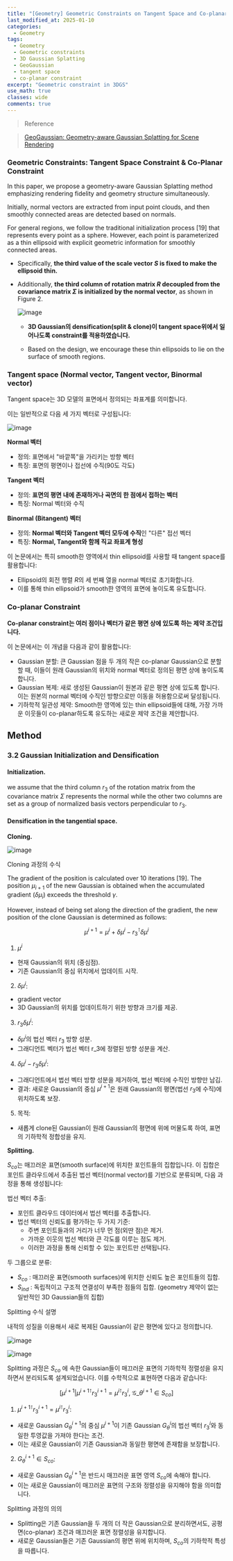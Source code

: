 ```yaml
---
title: "[Geometry] Geometric Constraints on Tangent Space and Co-planar Constraint in 3DGS"
last_modified_at: 2025-01-10
categories:
  - Geometry
tags:
  - Geometry
  - Geometric constraints
  - 3D Gaussian Splatting
  - GeoGaussian
  - tangent space
  - co-planar constraint
excerpt: "Geometric constraint in 3DGS"
use_math: true
classes: wide
comments: true
---
```


> Reference

> [GeoGaussian: Geometry-aware Gaussian Splatting for Scene Rendering](https://arxiv.org/pdf/2403.11324)

### Geometric Constraints: Tangent Space Constraint & Co-Planar Constraint

In this paper, we propose a geometry-aware Gaussian Splatting method emphasizing rendering fidelity and geometry structure simultaneously. 

Initially, normal vectors are extracted from input point clouds, and then smoothly connected areas are detected based on normals. 

For general regions, we follow the traditional initialization process [19] that represents every point as a sphere. However, each point is parameterized as a thin ellipsoid with explicit geometric information for smoothly connected areas. 

- Specifically, **the third value of the scale vector $S$ is fixed to make the ellipsoid thin.**
- Additionally, **the third column of rotation matrix $R$ decoupled from the covariance matrix $\Sigma$ is initialized by the normal vector**, as shown in Figure 2.

  ![image](https://github.com/user-attachments/assets/3c9c2753-0e83-49bf-a03b-c78172070351)

  - **3D Gaussian의 densification(split & clone)이 tangent space위에서 일어나도록 constraint를 적용하였습니다.**

  - Based on the design, we encourage these thin ellipsoids to lie on the surface of smooth regions.

### Tangent space (Normal vector, Tangent vector, Binormal vector)

Tangent space는 3D 모델의 표면에서 정의되는 좌표계를 의미합니다. 

이는 일반적으로 다음 세 가지 벡터로 구성됩니다:

![image](https://github.com/user-attachments/assets/15fffc25-63a1-40e6-94bc-ddbed3fc2d86)

**Normal 벡터**
- 정의: 표면에서 "바깥쪽"을 가리키는 방향 벡터
- 특징: 표면의 평면이나 접선에 수직(90도 각도)

**Tangent 벡터**
- 정의: **표면의 평면 내에 존재하거나 곡면의 한 점에서 접하는 벡터**
- 특징: Normal 벡터와 수직

**Binormal (Bitangent) 벡터**
- 정의: **Normal 벡터와 Tangent 벡터 모두에 수직**인 "다른" 접선 벡터
- 특징: **Normal, Tangent와 함께 직교 좌표계 형성**

이 논문에서는 특히 smooth한 영역에서 thin ellipsoid를 사용할 때 tangent space를 활용합니다:

- Ellipsoid의 회전 행렬 $R$의 세 번째 열을 normal 벡터로 초기화합니다.
- 이를 통해 thin ellipsoid가 smooth한 영역의 표면에 놓이도록 유도합니다.
  
### Co-planar Constraint

**Co-planar constraint는 여러 점이나 벡터가 같은 평면 상에 있도록 하는 제약 조건입니다.**

이 논문에서는 이 개념을 다음과 같이 활용합니다:

- Gaussian 분할: 큰 Gaussian 점을 두 개의 작은 co-planar Gaussian으로 분할할 때, 이들이 원래 Gaussian의 위치와 normal 벡터로 정의된 평면 상에 놓이도록 합니다.
- Gaussian 복제: 새로 생성된 Gaussian이 원본과 같은 평면 상에 있도록 합니다. 이는 원본의 normal 벡터에 수직인 방향으로만 이동을 허용함으로써 달성됩니다.
- 기하학적 일관성 제약: Smooth한 영역에 있는 thin ellipsoid들에 대해, 가장 가까운 이웃들이 co-planar하도록 유도하는 새로운 제약 조건을 제안합니다.

## Method
### 3.2 Gaussian Initialization and Densification

#### Initialization.

we assume that the third column $r_3$ of the rotation matrix from the covariance matrix $\Sigma$ represents the normal while the other two columns are set as a group of normalized basis vectors perpendicular to $r_3$.

#### Densification in the tangential space.

**Cloning.**

![image](https://github.com/user-attachments/assets/5a7b8209-83df-4012-a126-ba843edcb1d9)

Cloning 과정의 수식

The gradient of the position is calculated over 10 iterations [19]. The position $\mu_{i+1}$ of the new Gaussian is obtained when the accumulated gradient ($\delta \mu_i$) exceeds the threshold $\gamma$. 

However, instead of being set along the direction of the gradient, the new position of the clone Gaussian is determined as follows:

$$
\mu^{i+1} = \mu^i + \delta \mu^i - r_3^{\intercal} \delta \mu^i
$$

1. $\mu^i$
- 현재 Gaussian의 위치 (중심점).
- 기존 Gaussian의 중심 위치에서 업데이트 시작.

2. $\delta \mu^i$:
- gradient vector
- 3D Gaussian의 위치를 업데이트하기 위한 방향과 크기를 제공.

3. $r_3 \delta \mu^i$:
- $\delta \mu^i$의 법선 벡터 $r_3$ 방향 성분.
- 그래디언트 벡터가 법선 벡터 r_3에 정렬된 방향 성분을 계산.

4. $\delta \mu^i - r_3 \delta \mu^i$:
- 그래디언트에서 법선 벡터 방향 성분을 제거하여, 법선 벡터에 수직인 방향만 남김.
- 결과: 새로운 Gaussian의 중심 $\mu^{i+1}$은 원래 Gaussian의 평면(법선 $r_3$에 수직)에 위치하도록 보장.

5. 목적:
- 새롭게 clone된 Gaussian이 원래 Gaussian의 평면에 위에 머물도록 하여, 표면의 기하학적 정합성을 유지.  

**Splitting.**

$S_{co}$는 매끄러운 표면(smooth surface)에 위치한 포인트들의 집합입니다. 이 집합은 포인트 클라우드에서 추출된 법선 벡터(normal vector)를 기반으로 분류되며, 다음 과정을 통해 생성됩니다:

법선 벡터 추출:
- 포인트 클라우드 데이터에서 법선 벡터를 추출합니다.
- 법선 벡터의 신뢰도를 평가하는 두 가지 기준:
  - 주변 포인트들과의 거리가 너무 먼 점(외딴 점)은 제거.
  - 가까운 이웃의 법선 벡터와 큰 각도를 이루는 점도 제거.
  - 이러한 과정을 통해 신뢰할 수 있는 포인트만 선택됩니다.

두 그룹으로 분류:

- $S_{co}$ : 매끄러운 표면(smooth surfaces)에 위치한 신뢰도 높은 포인트들의 집합.
- $S_{ind}$ : 독립적이고 구조적 연결성이 부족한 점들의 집합. (geometry 제약이 없는 일반적인 3D Gaussian들의 집합)

Splitting 수식 설명

내적의 성질을 이용해서 새로 복제된 Gaussian이 같은 평면에 있다고 정의합니다. 

![image](https://github.com/user-attachments/assets/c72a10a9-3628-4478-b448-6501b221d9dd)

![image](https://github.com/user-attachments/assets/3fba3605-5051-477c-9d6b-f331623c71ca)

Splitting 과정은 $S_{co}$ 에 속한 Gaussian들이 매끄러운 표면의 기하학적 정렬성을 유지하면서 분리되도록 설계되었습니다. 이를 수학적으로 표현하면 다음과 같습니다:

$$
[\mu^{i+1} | \mu^{i+1 \intercal} r_3^{i+1} = \mu^{i \intercal}r_3^i, \ \mathcal{G}\_{\theta}^{i+1} \in S_{co}]
$$

1. $\mu^{i+1 \intercal}r_3^{i+1} = \mu^{i \intercal}r_3^i$:
- 새로운 Gaussian $G_{\theta}^{i+1}$의 중심 $\mu^{i+1}$이 기존 Gaussian $G_{\theta}^i$의 법선 벡터 $r_3^i$와 동일한 투영값을 가져야 한다는 조건.
- 이는 새로운 Gaussian이 기존 Gaussian과 동일한 평면에 존재함을 보장합니다.

2. $G_{\theta}^{i+1} \in S_{co}$:
- 새로운 Gaussian $G_{\theta}^{i+1}$은 반드시 매끄러운 표면 영역 $S_{co}$에 속해야 합니다.
- 이는 새로운 Gaussian이 매끄러운 표면의 구조와 정렬성을 유지해야 함을 의미합니다.

Splitting 과정의 의의
- Splitting은 기존 Gaussian을 두 개의 더 작은 Gaussian으로 분리하면서도, 공평면(co-planar) 조건과 매끄러운 표면 정렬성을 유지합니다.
- 새로운 Gaussian들은 기존 Gaussian의 평면 위에 위치하며, $S_{co}$의 기하학적 특성을 따릅니다.



